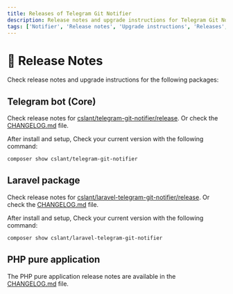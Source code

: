 ```yaml
---
title: Releases of Telegram Git Notifier
description: Release notes and upgrade instructions for Telegram Git Notifier packages. Check the release notes and upgrade instructions for the Telegram Git Notifier packages.
tags: ['Notifier', 'Release notes', 'Upgrade instructions', 'Releases', 'Prologue', 'Telegram Git Notifier Release Notes']
---
```


<head>
  <meta name="robots" content="index,follow" />
  <meta name="author" content="CSlant" />
  <meta name="generator" content="Docusaurus" />
  <meta name="theme-color" content="#2e8555" />
  
  <link rel="canonical" href="https://docs.cslant.com/telegram-git-notifier/prologue/releases" />
  
  <meta property="og:title" content="Releases of Telegram Git Notifier" />
  <meta property="og:description" content="Release notes and upgrade instructions for Telegram Git Notifier packages. Check the release notes and upgrade instructions for the Telegram Git Notifier pac..." />
  <meta property="og:type" content="article" />
  <meta property="og:url" content="https://docs.cslant.com/telegram-git-notifier/prologue/releases" />
  <meta property="og:site_name" content="Telegram Git Notifier Documentation" />
  <meta property="og:locale" content="en_US" />
  
  <meta name="twitter:card" content="summary_large_image" />
  <meta name="twitter:title" content="Releases of Telegram Git Notifier" />
  <meta name="twitter:description" content="Release notes and upgrade instructions for Telegram Git Notifier packages. Check the release notes and upgrade instructions for the Telegram Git Notifier pac..." />
  <meta name="twitter:creator" content="@cslantofficial" />
  <meta name="twitter:site" content="@cslantofficial" />
  
  <meta name="format-detection" content="telephone=no" />
  <meta name="mobile-web-app-capable" content="yes" />
  <meta name="apple-mobile-web-app-capable" content="yes" />
  <meta name="apple-mobile-web-app-status-bar-style" content="default" />
  
  <meta property="article:published_time" content="2025-07-21T00:00:00Z" />
  <meta property="article:modified_time" content="2025-07-21T00:00:00Z" />
  <meta property="article:author" content="CSlant" />
  <meta property="article:section" content="Documentation" />
  
  </head>

# 🚀 Release Notes

Check release notes and upgrade instructions for the following packages:

## Telegram bot (Core)

Check release notes
for [cslant/telegram-git-notifier/release](https://github.com/cslant/telegram-git-notifier/releases). Or check the [CHANGELOG.md](https://github.com/cslant/telegram-git-notifier/blob/main/CHANGELOG.md) file.

After install and setup, Check your current version with the following command:

```bash
composer show cslant/telegram-git-notifier
```

## Laravel package

Check release notes
for [cslant/laravel-telegram-git-notifier/release](https://github.com/cslant/laravel-telegram-git-notifier/releases). Or check the [CHANGELOG.md](https://github.com/cslant/laravel-telegram-git-notifier/blob/main/CHANGELOG.md) file.

After install and setup, Check your current version with the following command:

```bash
composer show cslant/laravel-telegram-git-notifier
```

## PHP pure application

The PHP pure application release notes are available in the [CHANGELOG.md](https://github.com/cslant/telegram-git-notifier-app/blob/main/CHANGELOG.md) file.
